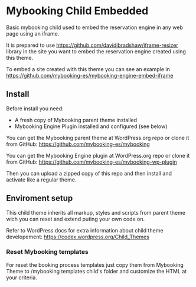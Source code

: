 # Mybooking Child Embedded

Basic mybooking child used to embed the reservation engine in any web page using an iframe.

It is prepared to use https://github.com/davidjbradshaw/iframe-resizer library in the site you want to embed the
reservation engine created using this theme.

To embed a site created with this theme you can see an example in https://github.com/mybooking-es/mybooking-engine-embed-iframe

## Install

Before install you need:

- A fresh copy of Mybooking parent theme installed
- Mybooking Engine Plugin installed and configured (see below)

You can get the Mybooking parent theme at WordPress.org repo or clone it from GitHub:
https://github.com/mybooking-es/mybooking

You can get the Mybooking Engine plugin at WordPress.org repo or clone it from GitHub:
https://github.com/mybooking-es/mybooking-wp-plugin

Then you can upload a zipped copy of this repo and then install and activate like a regular theme.

## Enviroment setup

This child theme inherits all markup, styles and scripts from parent theme wich you can reset and extend puting your own code on.

Refer to WordPress docs for extra information about child theme developement:
https://codex.wordpress.org/Child_Themes

### Reset Mybooking templates

For reset the booking process templates just copy them from Mybooking Theme to /mybooking templates child's folder and customize the HTML at your criteria.
